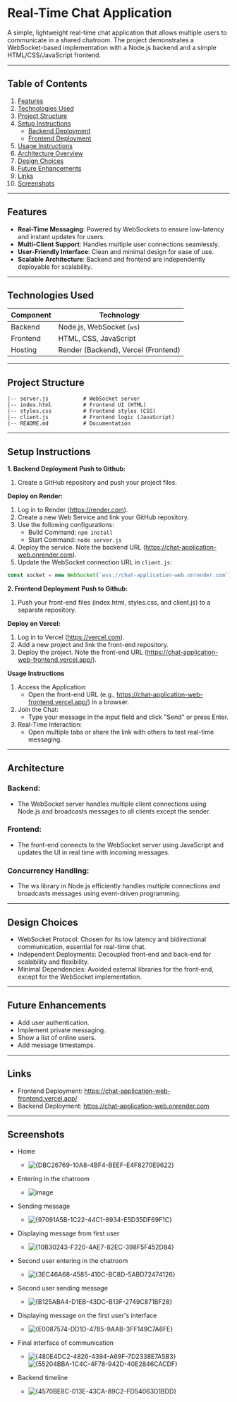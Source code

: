 # **Real-Time Chat Application**

A simple, lightweight real-time chat application that allows multiple users to communicate in a shared chatroom. The project demonstrates a WebSocket-based implementation with a Node.js backend and a simple HTML/CSS/JavaScript frontend.

---

## **Table of Contents**

1. [Features](#features)  
2. [Technologies Used](#technologies-used)  
3. [Project Structure](#project-structure)  
4. [Setup Instructions](#setup-instructions)  
   - [Backend Deployment](#backend-deployment)  
   - [Frontend Deployment](#frontend-deployment)  
5. [Usage Instructions](#usage-instructions)  
6. [Architecture Overview](#architecture-overview)  
7. [Design Choices](#design-choices)  
8. [Future Enhancements](#future-enhancements)  
9. [Links](#links)  
10. [Screenshots](#screenshots)  

---

## **Features**

- **Real-Time Messaging**: Powered by WebSockets to ensure low-latency and instant updates for users.  
- **Multi-Client Support**: Handles multiple user connections seamlessly.  
- **User-Friendly Interface**: Clean and minimal design for ease of use.  
- **Scalable Architecture**: Backend and frontend are independently deployable for scalability.  

---

## **Technologies Used**

| **Component**   | **Technology**                  |
|------------------|---------------------------------|
| Backend          | Node.js, WebSocket (`ws`)      |
| Frontend         | HTML, CSS, JavaScript          |
| Hosting          | Render (Backend), Vercel (Frontend) |

---

## **Project Structure**

```plaintext
|-- server.js           # WebSocket server
|-- index.html          # Frontend UI (HTML)
|-- styles.css          # Frontend styles (CSS)
|-- client.js           # Frontend logic (JavaScript)
|-- README.md           # Documentation

```
---
## Setup Instructions
**1. Backend Deployment**
**Push to Github:**
1. Create a GitHub repository and push your project files.

**Deploy on Render:**

1. Log in to Render (https://render.com).
2. Create a new Web Service and link your GitHub repository.
3. Use the following configurations:
    * Build Command: `npm install`
    * Start Command: `node server.js`
4. Deploy the service. Note the backend URL (https://chat-application-web.onrender.com).
5. Update the WebSocket connection URL in `client.js`:

```javascript
const socket = new WebSocket(`wss://chat-application-web.onrender.com`);
```

**2. Frontend Deployment**
**Push to Github:**
1. Push your front-end files (index.html, styles.css, and client.js) to a separate repository.

**Deploy on Vercel:**

1. Log in to Vercel (https://vercel.com).
2. Add a new project and link the front-end repository.
3. Deploy the project. Note the front-end URL (https://chat-application-web-frontend.vercel.app/).
   
**Usage Instructions**
1. Access the Application:
   * Open the front-end URL (e.g., https://chat-application-web-frontend.vercel.app/) in a browser.
2. Join the Chat:
   * Type your message in the input field and click "Send" or press Enter.
3. Real-Time Interaction:
   * Open multiple tabs or share the link with others to test real-time messaging.
---
## Architecture
### Backend:
   * The WebSocket server handles multiple client connections using Node.js and broadcasts messages to all clients except the sender.

### Frontend:
* The front-end connects to the WebSocket server using JavaScript and updates the UI in real time with incoming messages.

### Concurrency Handling:
* The ws library in Node.js efficiently handles multiple connections and broadcasts messages using event-driven programming.
---
## Design Choices
* WebSocket Protocol: Chosen for its low latency and bidirectional communication, essential for real-time chat.
* Independent Deployments: Decoupled front-end and back-end for scalability and flexibility.
* Minimal Dependencies: Avoided external libraries for the front-end, except for the WebSocket implementation.

---
## Future Enhancements
* Add user authentication.
* Implement private messaging.
* Show a list of online users.
* Add message timestamps.

---
## Links
* Frontend Deployment: https://chat-application-web-frontend.vercel.app/
* Backend Deployment: https://chat-application-web.onrender.com

---
## Screenshots
* Home
  - ![{DBC26769-10A8-4BF4-BEEF-E4F8270E9622}](https://github.com/user-attachments/assets/45f9d912-8cbf-4400-b118-70b73e9f834b)
* Entering in the chatroom
  - ![image](https://github.com/user-attachments/assets/d8dd22fd-a911-4644-8fd7-de13045b519a)
* Sending message
  - ![{97091A5B-1C22-44C1-8934-E5D35DF69F1C}](https://github.com/user-attachments/assets/567e3656-82a0-49bf-80a5-a81ff0891e0f)
* Displaying message from first user
  - ![{10B30243-F220-4AE7-82EC-398F5F452D84}](https://github.com/user-attachments/assets/2ca629a8-dcf8-4bb0-ab80-d1ad856b2df2)
* Second user entering in the chatroom
  - ![{3EC46A68-4585-410C-BC8D-5ABD72474126}](https://github.com/user-attachments/assets/9bc715d2-4c5f-4426-a402-cf2457b3d312)
* Second user sending message
  - ![{B125ABA4-D1EB-43DC-B13F-2749C871BF28}](https://github.com/user-attachments/assets/11873214-5488-49ac-b1a0-7422db736353)
* Displaying message on the first user's interface
  - ![{E0087574-DD1D-4785-9AAB-3FF149C7A6FE}](https://github.com/user-attachments/assets/279a6a77-7ea7-495a-86c9-594c2e681222)
* Final interface of communication
  - ![{480E4DC2-4826-4394-A69F-7D2338E7A5B3}](https://github.com/user-attachments/assets/376e9e8f-f0b1-4c1e-b4e6-ea14b9a1d566)
 ![{55204BBA-1C4C-4F78-942D-40E2846CACDF}](https://github.com/user-attachments/assets/a8d3d591-55ee-4a0c-88a3-78f6ea8f0c9f)

* Backend timeline
  - ![{4570BE8C-013E-43CA-89C2-FD54063D1BDD}](https://github.com/user-attachments/assets/02564ebf-8b75-4924-9412-e8db228b1228)









